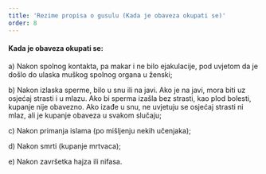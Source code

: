 ```yaml
---
title: 'Rezime propisa o gusulu (Kada je obaveza okupati se)'
order: 8
---
```


#### Kada je obaveza okupati se:

a) Nakon spolnog kontakta, pa makar i ne bilo ejakulacije, pod uvjetom da je došlo do ulaska muškog spolnog
organa u ženski;

b) Nakon izlaska sperme, bilo u snu ili na javi. Ako je
na javi, mora biti uz osjećaj strasti i u mlazu. Ako bi
sperma izašla bez strasti, kao plod bolesti, kupanje nije
obavezno. Ako izađe u snu, ne uvjetuju se osjećaj strasti
ni mlaz, ali je kupanje obaveza u svakom slučaju;

c) Nakon primanja islama (po mišljenju nekih učenjaka);

d) Nakon smrti (kupanje mrtvaca);

e) Nakon završetka hajza ili nifasa.
